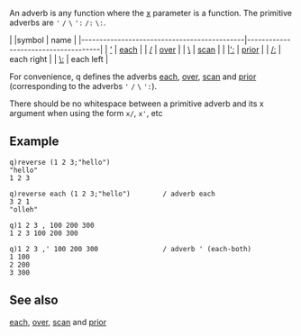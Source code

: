 An adverb is any function where the [x](Reference/glossary#x "wikilink") parameter is a function. The primitive adverbs are `'` `/` `\` `':` `/:` `\:`.

| |symbol                                     | name                                |
|---------------------------------------------|-------------------------------------|
| ['](Reference/Apostrophe "wikilink")        | [each](Reference/each "wikilink")   |
| [/](Reference/Slash "wikilink")             | [over](Reference/over "wikilink")   |
| [\\](Reference/BackSlash "wikilink")        | [scan](Reference/scan "wikilink")   |
| |[':](Reference/ApostropheColon "wikilink") | [prior](Reference/prior "wikilink") |
| [/:](Reference/SlashColon "wikilink")       | each right                          |
| [\\:](Reference/BackSlashColon "wikilink")  | each left                           |

For convenience, q defines the adverbs [each](Reference/each "wikilink"), [over](Reference/over "wikilink"), [scan](Reference/scan "wikilink") and [prior](Reference/prior "wikilink") (corresponding to the adverbs `'` `/` `\` `':`).

There should be no whitespace between a primitive adverb and its x argument when using the form `x/`, `x'`, etc

Example
-------

    q)reverse (1 2 3;"hello")
    "hello"
    1 2 3

    q)reverse each (1 2 3;"hello")        / adverb each
    3 2 1
    "olleh"

    q)1 2 3 , 100 200 300
    1 2 3 100 200 300

    q)1 2 3 ,' 100 200 300                / adverb ' (each-both)
    1 100
    2 200
    3 300

See also
--------

[each](Reference/each "wikilink"), [over](Reference/over "wikilink"), [scan](Reference/scan "wikilink") and [prior](Reference/prior "wikilink")
